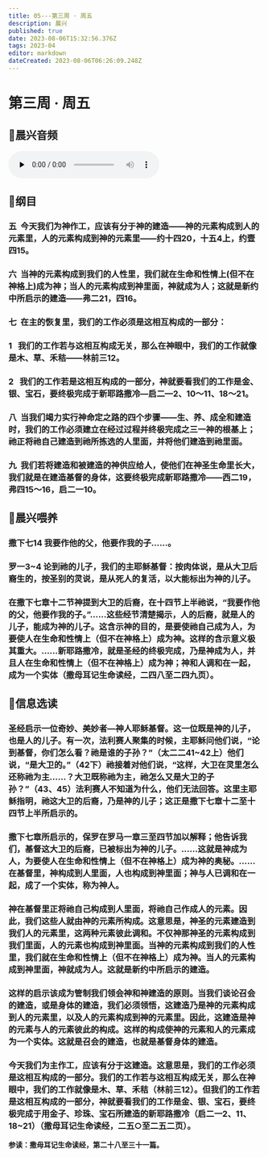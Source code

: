 ```yaml
---
title: 05---第三周 · 周五
description: 晨兴
published: true
date: 2023-08-06T15:32:56.376Z
tags: 2023-04
editor: markdown
dateCreated: 2023-08-06T06:26:09.248Z
---
```


# 第三周 · 周五
## 🎵晨兴音频
<audio id="audio" controls="" preload="none">
      <source id="mp3" src="/2023-04/week3/week3day5.mp3">
</audio>

## 📖纲目

### 五  今天我们为神作工，应该有分于神的建造——神的元素构成到人的元素里，人的元素构成到神的元素里——约十四20，十五4上，约壹四15。

### 六  当神的元素构成到我们的人性里，我们就在生命和性情上(但不在神格上)成为神；当人的元素构成到神里面，神就成为人；这就是新约中所启示的建造——弗二21，四16。

### 七  在主的恢复里，我们的工作必须是这相互构成的一部分：

### 1   我们的工作若与这相互构成无关，那么在神眼中，我们的工作就像是木、草、禾秸——林前三12。

### 2   我们的工作若是这相互构成的一部分，神就要看我们的工作是金、银、宝石，要终极完成于新耶路撒冷—启二—2、10～11、18～21。

### 八  当我们竭力实行神命定之路的四个步骤——生、养、成全和建造时，我们的工作必须建立在经过过程并终极完成之三一神的根基上；祂正将祂自己建造到祂所拣选的人里面，并将他们建造到祂里面。

### 九  我们若将建造和被建造的神供应给人，使他们在神圣生命里长大，我们就是在建造基督的身体，这要终极完成新耶路撒冷——西二19，弗四15～16，启二一10。

## 📖晨兴喂养

### **撒下七14    我要作他的父，他要作我的子……。**

### **罗一3~4    论到祂的儿子，我们的主耶稣基督：按肉体说，是从大卫后裔生的，按圣别的灵说，是从死人的复活，以大能标出为神的儿子。**

### 在撒下七章十二节神提到大卫的后裔，在十四节上半祂说，“我要作他的父，他要作我的子。”……这些经节清楚揭示，人的后裔，就是人的儿子，能成为神的儿子。这含示神的目的，是要使祂自己成为人，为要使人在生命和性情上（但不在神格上）成为神。这样的含示意义极其重大。……新耶路撒冷，就是圣经的终极完成，乃是神成为人，并且人在生命和性情上（但不在神格上）成为神；神和人调和在一起，成为一个实体（撒母耳记生命读经，二四八至二四九页）。

## 📖信息选读

### 圣经启示一位奇妙、美妙者—神人耶稣基督。这一位既是神的儿子，也是人的儿子。有一次，法利赛人聚集的时候，主耶稣问他们说，“论到基督，你们怎么看？祂是谁的子孙？”（太二二41~42上）他们说，“是大卫的。”（42下）祂接着对他们说，“这样，大卫在灵里怎么还称祂为主……？大卫既称祂为主，祂怎么又是大卫的子孙？”（43、45）法利赛人不知道为什么，他们无法回答。这里主耶稣指明，祂这大卫的后裔，乃是神的儿子；这正是撒下七章十二至十四节上半所启示的。

### 撒下七章所启示的，保罗在罗马一章三至四节加以解释；他告诉我们，基督这大卫的后裔，已被标出为神的儿子。……这就是神成为人，为要使人在生命和性情上（但不在神格上）成为神的奥秘。……在基督里，神构成到人里面，人也构成到神里面；神与人已调和在一起，成了一个实体，称为神人。

### 神在基督里正将祂自己构成到人里面，将祂自己作成人的元素。因此，我们这些人就由神的元素所构成。这意思是，神圣的元素建造到我们人的元素里，这两种元素彼此调和。不仅神那神圣的元素构成到我们里面，人的元素也构成到神里面。当神的元素构成到我们的人性里，我们就在生命和性情上（但不在神格上）成为神。当人的元素构成到神里面，神就成为人。这就是新约中所启示的建造。

### 这样的启示该成为管制我们领会神和神建造的原则。当我们谈论召会的建造，或是身体的建造，我们必须领悟，这建造乃是神的元素构成到人的元素里，以及人的元素构成到神的元素里。因此，这建造是神的元素与人的元素彼此的构成。这样的构成使神的元素和人的元素成为一个实体。这就是召会的建造，也就是基督身体的建造。

### 今天我们为主作工，应该有分于这建造。这意思是，我们的工作必须是这相互构成的一部分。我们的工作若与这相互构成无关，那么在神眼中，我们的工作就像是木、草、禾秸（林前三12）。但我们的工作若是这相互构成的一部分，神就要看我们的工作是金、银、宝石，要终极完成于用金子、珍珠、宝石所建造的新耶路撒冷（启二一2、11、18~21）（撒母耳记生命读经，二五○至二五二页）。

**参读：撒母耳记生命读经，第二十八至三十一篇。**
<!-- Google tag (gtag.js) -->
<script async src="https://www.googletagmanager.com/gtag/js?id=G-1P8709Z16T"></script>
<script>
  window.dataLayer = window.dataLayer || [];
  function gtag(){dataLayer.push(arguments);}
  gtag('js', new Date());

  gtag('config', 'G-1P8709Z16T');
</script>